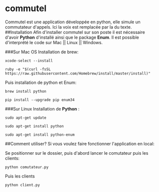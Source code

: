 # commutel

Commutel est une application développée en python, elle simule un commutateur d'appels. Ici la voix est remplacée par la du texte.
##Installation
Afin d'installer commutel sur son poste il est nécessaire d'avoir **Python** d'installé ainsi que le package **Enum**.
Il est possible d'interprété le code sur Mac || Linux || Windows.

###Sur Mac OS
Installation de brew:

 `xcode-select --install`
 
`ruby -e "$(curl -fsSL https://raw.githubusercontent.com/Homebrew/install/master/install)"`
 
  Puis installation de python et Enum:
  
 `brew install python`
 
 `pip install --upgrade pip enum34`
 
 
###Sur Linux
Installation de **Python** :

`sudo apt-get update `

`sudo apt-get install python`

`sudo apt-get install python-enum`


##Comment utiliser?
Si vous voulez faire fonctionner l'application en local:

Se positionner sur le dossier, puis d'abord lancer le comutateur puis les clients:

`python comutateur.py`

Puis les clients

`python client.py`
